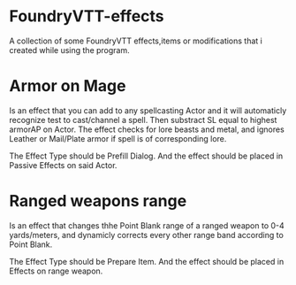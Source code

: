 # FoundryVTT-effects

A collection of some FoundryVTT effects,items or modifications that i created while using the program.

# Armor on Mage

Is an effect that you can add to any spellcasting Actor and it will automaticly recognize test to cast/channel a spell. Then substract SL equal to highest armorAP on Actor. The effect checks for lore beasts and metal, and ignores Leather or Mail/Plate armor if spell is of corresponding lore.

The Effect Type should be Prefill Dialog.
And the effect should be placed in Passive Effects on said Actor.

# Ranged weapons range

Is an effect that changes thhe Point Blank range of a ranged weapon to 0-4 yards/meters, and dynamicly corrects every other range band according to Point Blank.

The Effect Type should be Prepare Item.
And the effect should be placed in  Effects on range weapon.
